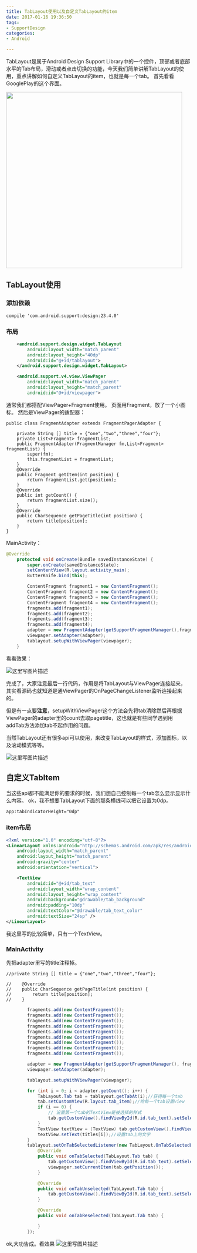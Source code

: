 ```yaml
---
title: TabLayout使用以及自定义TabLayout的item
date: 2017-01-16 19:36:50
tags:
- SupportDesign
categories:
- Android

---
```


TabLayout是属于Android Design Support Library中的一个控件，顶部或者底部水平的Tab布局，滑动或者点击切换的功能，今天我们简单讲解TabLayout的使用，重点讲解如何自定义TabLayout的item，也就是每一个tab。
首先看看GooglePlay的这个界面。

<!-- more -->

<img src="http://img.blog.csdn.net/20161207143203925?watermark/2/text/aHR0cDovL2Jsb2cuY3Nkbi5uZXQvcWlhbzA4MDk=/font/5a6L5L2T/fontsize/400/fill/I0JBQkFCMA==/dissolve/70/gravity/SouthEast" widht="320" height = "480" >

## TabLayout使用

### 添加依赖

```
compile 'com.android.support:design:23.4.0'
```
### 布局

```xml
    <android.support.design.widget.TabLayout
        android:layout_width="match_parent"
        android:layout_height="40dp"
        android:id="@+id/tablayout">
    </android.support.design.widget.TabLayout>

    <android.support.v4.view.ViewPager
        android:layout_width="match_parent"
        android:layout_height="match_parent"
        android:id="@+id/viewpager">
```
通常我们都搭配ViewPager+Fragment使用。
页面用Fragment，放了一个小图标。
然后是ViewPager的适配器：
```
public class FragmentAdapter extends FragmentPagerAdapter {

    private String [] title = {"one","two","three","four"};
    private List<Fragment> fragmentList;
    public FragmentAdapter(FragmentManager fm,List<Fragment> fragmentList) {
        super(fm);
        this.fragmentList = fragmentList;
    }
    @Override
    public Fragment getItem(int position) {
        return fragmentList.get(position);
    }
    @Override
    public int getCount() {
        return fragmentList.size();
    }
    @Override
    public CharSequence getPageTitle(int position) {
        return title[position];
    }
}
```
MainActivity：

```java
@Override
    protected void onCreate(Bundle savedInstanceState) {
        super.onCreate(savedInstanceState);
        setContentView(R.layout.activity_main);
        ButterKnife.bind(this);

        ContentFragment fragment1 = new ContentFragment();
        ContentFragment fragment2 = new ContentFragment();
        ContentFragment fragment3 = new ContentFragment();
        ContentFragment fragment4 = new ContentFragment();
        fragments.add(fragment1);
        fragments.add(fragment2);
        fragments.add(fragment3);
        fragments.add(fragment4);
        adapter = new FragmentAdapter(getSupportFragmentManager(),fragments);
        viewpager.setAdapter(adapter);
        tablayout.setupWithViewPager(viewpager);
    }
```
看看效果：

![这里写图片描述](http://img.blog.csdn.net/20161207162845680?watermark/2/text/aHR0cDovL2Jsb2cuY3Nkbi5uZXQvcWlhbzA4MDk=/font/5a6L5L2T/fontsize/400/fill/I0JBQkFCMA==/dissolve/70/gravity/SouthEast)

完成了，大家注意最后一行代码，作用是将TabLayout与ViewPager连接起来，其实看源码也就知道是通ViewPager的OnPageChangeListener监听连接起来的。

但是有一点要**注意**，setupWithViewPager这个方法会先将tab清除然后再根据ViewPager的adapter里的count去取pagetitle，这也就是有些同学遇到用addTab方法添加tab不起作用的问题。



当然TabLayout还有很多api可以使用，来改变TabLayout的样式，添加图标，以及滚动模式等等。


![这里写图片描述](http://img.blog.csdn.net/20161207171126865?watermark/2/text/aHR0cDovL2Jsb2cuY3Nkbi5uZXQvcWlhbzA4MDk=/font/5a6L5L2T/fontsize/400/fill/I0JBQkFCMA==/dissolve/70/gravity/SouthEast)

## 自定义TabItem
当这些api都不能满足你的要求的时候，我们想自己控制每一个tab怎么显示显示什么内容。
ok，我不想要TabLayout下面的那条横线可以把它设置为0dp。

```xml
app:tabIndicatorHeight="0dp"
```
### item布局

```xml
<?xml version="1.0" encoding="utf-8"?>
<LinearLayout xmlns:android="http://schemas.android.com/apk/res/android"
    android:layout_width="match_parent"
    android:layout_height="match_parent"
    android:gravity="center"
    android:orientation="vertical">

    <TextView
        android:id="@+id/tab_text"
        android:layout_width="wrap_content"
        android:layout_height="wrap_content"
        android:background="@drawable/tab_background"
        android:padding="10dp"
        android:textColor="@drawable/tab_text_color"
        android:textSize="24sp" />
</LinearLayout>
```
我这里写的比较简单，只有一个TextView。
### MainActivity
先把adapter里写的title注释掉。

```
//private String [] title = {"one","two","three","four"};

//    @Override
//    public CharSequence getPageTitle(int position) {
//        return title[position];
//    }
```

```java
        fragments.add(new ContentFragment());
        fragments.add(new ContentFragment());
        fragments.add(new ContentFragment());
        fragments.add(new ContentFragment());
        fragments.add(new ContentFragment());
        fragments.add(new ContentFragment());
        fragments.add(new ContentFragment());
        fragments.add(new ContentFragment());
        fragments.add(new ContentFragment());

        adapter = new FragmentAdapter(getSupportFragmentManager(), fragments);
        viewpager.setAdapter(adapter);

        tablayout.setupWithViewPager(viewpager);

        for (int i = 0; i < adapter.getCount(); i++) {
            TabLayout.Tab tab = tablayout.getTabAt(i);//获得每一个tab
            tab.setCustomView(R.layout.tab_item);//给每一个tab设置view
            if (i == 0) {
                // 设置第一个tab的TextView是被选择的样式
                tab.getCustomView().findViewById(R.id.tab_text).setSelected(true);//第一个tab被选中
            }
            TextView textView = (TextView) tab.getCustomView().findViewById(R.id.tab_text);
            textView.setText(titles[i]);//设置tab上的文字
        }
        tablayout.setOnTabSelectedListener(new TabLayout.OnTabSelectedListener() {
            @Override
            public void onTabSelected(TabLayout.Tab tab) {
                tab.getCustomView().findViewById(R.id.tab_text).setSelected(true);
                viewpager.setCurrentItem(tab.getPosition());
            }

            @Override
            public void onTabUnselected(TabLayout.Tab tab) {
                tab.getCustomView().findViewById(R.id.tab_text).setSelected(false);
            }

            @Override
            public void onTabReselected(TabLayout.Tab tab) {

            }
        });
```
ok,大功告成。看效果
![这里写图片描述](http://img.blog.csdn.net/20161207174624880?watermark/2/text/aHR0cDovL2Jsb2cuY3Nkbi5uZXQvcWlhbzA4MDk=/font/5a6L5L2T/fontsize/400/fill/I0JBQkFCMA==/dissolve/70/gravity/SouthEast)
